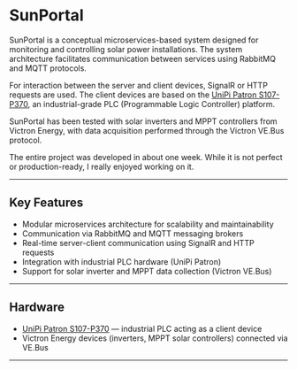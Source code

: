 # SunPortal

SunPortal is a conceptual microservices-based system designed for monitoring and controlling solar power installations. The system architecture facilitates communication between services using RabbitMQ and MQTT protocols.

For interaction between the server and client devices, SignalR or HTTP requests are used. The client devices are based on the [UniPi Patron S107-P370](https://www.unipi.technology/cs/unipi-patron-s107-p370), an industrial-grade PLC (Programmable Logic Controller) platform.

SunPortal has been tested with solar inverters and MPPT controllers from Victron Energy, with data acquisition performed through the Victron VE.Bus protocol.

The entire project was developed in about one week. While it is not perfect or production-ready, I really enjoyed working on it.

---

## Key Features

- Modular microservices architecture for scalability and maintainability  
- Communication via RabbitMQ and MQTT messaging brokers  
- Real-time server-client communication using SignalR and HTTP requests  
- Integration with industrial PLC hardware (UniPi Patron)  
- Support for solar inverter and MPPT data collection (Victron VE.Bus)

---

## Hardware

- [UniPi Patron S107-P370](https://www.unipi.technology/cs/unipi-patron-s107-p370) — industrial PLC acting as a client device  
- Victron Energy devices (inverters, MPPT solar controllers) connected via VE.Bus

---

